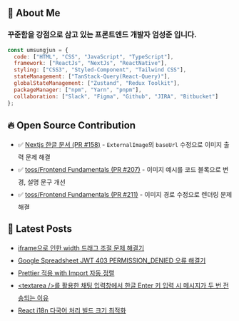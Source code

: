 
## 👋 About Me

### 꾸준함을 강점으로 삼고 있는 프론트엔드 개발자 엄성준 입니다.

```javascript
const umsungjun = {
  code: ["HTML", "CSS", "JavaScript", "TypeScript"],
  framework: ["ReactJs", "NextJs", "ReactNative"],
  styling: ["CSS3", "Styled-Component", "Tailwind CSS"],
  stateManagement: ["TanStack-Query(React-Query)"],
  globalStateManagement: ["Zustand", "Redux Toolkit"],
  packageManager: ["npm", "Yarn", "pnpm"],
  collaboration: ["Slack", "Figma", "Github", "JIRA", "Bitbucket"]
};
```

## 🔥 Open Source Contribution
<ul style="line-height: 2; max-height: 10rem; overflow-y: scroll;">
<li>✅ <a href="https://github.com/luciancah/nextjs-ko/pull/158">Nextjs 한글 문서 (PR #158)</a> - <code>ExternalImage</code>의 <code>baseUrl</code> 수정으로 이미지 출력 문제 해결</li>
  <li>✅ <a href="https://github.com/toss/frontend-fundamentals/pull/207">toss/Frontend Fundamentals (PR #207)</a> - 이미지 예시를 코드 블록으로 변경, 설명 문구 개선</li>
  <li>✅ <a href="https://github.com/toss/frontend-fundamentals/pull/211">toss/Frontend Fundamentals (PR #211)</a> - 이미지 경로 수정으로 렌더링 문제 해결</li>
  <li>✅ <a href="https://github.com/NaverPayDev/hidash/pull/250">NaverPayDev/hidash (PR #250)</a> - README의 CI 배지 URL 수정</li>
  <li>✅ <a href="https://github.com/NaverPayDev/hidash/pull/252">NaverPayDev/hidash (PR #252)</a> - <code>isArray</code> 함수 테스트 및 벤치마크 추가</li>
  <li>✅ <a href="https://github.com/toss/es-toolkit/pull/1159">toss/es-toolkit (PR #1159)</a> - <code>ary</code> 함수 벤치마크 추가</li>
  <li>✅ <a href="https://github.com/NaverPayDev/hidash/pull/253">NaverPayDev/hidash (PR #253)</a> - <code>isFunction</code> 함수 벤치마크 추가</li>
  <li>✅ <a href="https://github.com/NaverPayDev/hidash/pull/254">NaverPayDev/hidash (PR #254)</a> - <code>before</code> 함수 벤치마크 추가</li>
  <li>✅ <a href="https://github.com/NaverPayDev/hidash/pull/262">NaverPayDev/hidash (PR #262)</a> - <code>first</code> 함수 벤치마크 추가</li>
  <li>✅ <a href="https://github.com/NaverPayDev/hidash/pull/265">NaverPayDev/hidash (PR #265)</a> - <code>isMap</code> 함수 테스트 및 벤치마크 추가</li>
  <li>✅ <a href="https://github.com/NaverPayDev/hidash/pull/268">NaverPayDev/hidash (PR #268)</a> - <code>last</code> 함수 벤치마크 추가</li>
  <li>✅ <a href="https://github.com/hamsurang/react-ko-form/pull/100">React Hook Form 한글 문서 (PR #100)</a> - 중복된 <code>&lt;Component {...pageProps} /&gt;</code> 제거로 중복 렌더링 문제 해결</li>
  <li>✅ <a href="https://github.com/NaverPayDev/hidash/pull/270">NaverPayDev/hidash (PR #270)</a> - <code>isNumber</code> 함수 벤치마크 추가</li>
  <li>✅ <a href="https://github.com/NaverPayDev/hidash/pull/271">NaverPayDev/hidash (PR #271)</a> - <code>reverse</code> 함수 벤치마크 추가</li>
  <li>✅ <a href="https://github.com/NaverPayDev/hidash/pull/272">NaverPayDev/hidash (PR #272)</a> - <code>once</code> 함수 JSDoc 및 벤치마크 추가</li>
  <li>✅ <a href="https://github.com/toss/es-toolkit/pull/1197">toss/es-toolkit (PR #1197)</a> - <code>identity</code> 함수 벤치마크 추가</li>
  <li>✅ <a href="https://github.com/NaverPayDev/hidash/pull/277">NaverPayDev/hidash (PR #277)</a> - <code>isError</code> 함수 JSDoc 및 벤치마크 추가</li>
  <li>✅ <a href="https://github.com/ssi02014/react-query-tutorial/pull/41">react-query-tutorial (PR #41)</a> - 문체 변경 및 <code>cacheTime</code> 초기화 내용 추가</li>
  <li>✅ <a href="https://github.com/toss/es-toolkit/pull/1273">toss/es-toolkit (PR #1273)</a> - <code>take</code> 함수 JSDoc 및 벤치마크 추가</li>
  <li>✅ <a href="https://github.com/daangn/stackflow/pull/603">daangn/stackflow (PR #603)</a> - <code>ActivityComponentType</code>에 <code>import type</code> 적용으로 런타임 에러 방지</li>
</ul>

## 📝 Latest Posts
<ul style='line-height: 2;'><li><a href=https://developer-sungjun.tistory.com/entry/iframe%EC%9C%BC%EB%A1%9C-%EC%9D%B8%ED%95%9C-width-%EB%93%9C%EB%9E%98%EA%B7%B8-%EC%A1%B0%EC%A0%88-%EB%AC%B8%EC%A0%9C-%ED%95%B4%EA%B2%B0%EA%B8%B0>iframe으로 인한 width 드래그 조절 문제 해결기</a></li><li><a href=https://developer-sungjun.tistory.com/entry/Google-Spreadsheet-JWT-403-PERMISSIONDENIED-%EC%98%A4%EB%A5%98-%ED%95%B4%EA%B2%B0%EA%B8%B0>Google Spreadsheet JWT 403 PERMISSION_DENIED 오류 해결기</a></li><li><a href=https://developer-sungjun.tistory.com/entry/Prettier-%EC%A0%81%EC%9A%A9-with-Import-%EC%9E%90%EB%8F%99-%EC%A0%95%EB%A0%AC>Prettier 적용 with Import 자동 정렬</a></li><li><a href=https://developer-sungjun.tistory.com/entry/textarea-%EB%A5%BC-%ED%99%9C%EC%9A%A9%ED%95%9C-%EC%B1%84%ED%8C%85-%EC%9E%85%EB%A0%A5%EC%B0%BD%EC%97%90%EC%84%9C-%ED%95%9C%EA%B8%80-Enter-%ED%82%A4-%EC%9E%85%EB%A0%A5-%EC%8B%9C-%EB%A9%94%EC%8B%9C%EC%A7%80%EA%B0%80-%EB%91%90-%EB%B2%88-%EC%A0%84%EC%86%A1%EB%90%98%EB%8A%94-%EC%9D%B4%EC%9C%A0>&lt;textarea /&gt;를 활용한 채팅 입력창에서 한글 Enter 키 입력 시 메시지가 두 번 전송되는 이유</a></li><li><a href=https://developer-sungjun.tistory.com/entry/React-i18n-%EB%8B%A4%EA%B5%AD%EC%96%B4-%EC%B2%98%EB%A6%AC-%EB%B9%8C%EB%93%9C-%ED%81%AC%EA%B8%B0-%EC%B5%9C%EC%A0%81%ED%99%94>React i18n 다국어 처리 빌드 크기 최적화</a></li></ul>
